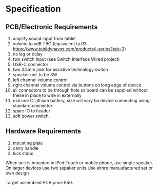 # Specification

## PCB/Electronic Requirements

  1. amplify sound input from tablet
  2. volume to xdB TBC (equivalent to i13 https://www.tobiidynavox.com/products/i-series?tab=3)
  3. no lag or delay
  4. two switch input (see Switch Interface Wired project)
  5. USB-C connector
  6. two 3.5mm jack for assistive technology switch
  7. speaker unit to be 3W
  8. left channel volume control
  9. right channel volume control via buttons on long edge of device
  10. all connectors to be through hole so board can be supplied without these in place to wire in externally
  11. use one C Lithium battery, size will vary bu device connecting using standard connector
  12. spare IO to header
  13. soft power switch

## Hardware Requirements
  1. mounting plate
  2. carry handle
  3. kick stand

When unit is mounted in iPod Touch or mobile phone, use single speaker. On larger devices use two sepaker units Use eithre manuufactured set or own design

Target assembled PCB price £50.


